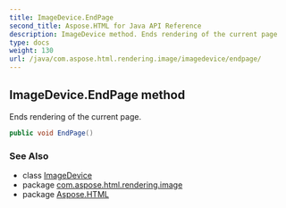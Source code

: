```yaml
---
title: ImageDevice.EndPage
second_title: Aspose.HTML for Java API Reference
description: ImageDevice method. Ends rendering of the current page
type: docs
weight: 130
url: /java/com.aspose.html.rendering.image/imagedevice/endpage/
---
```

## ImageDevice.EndPage method

Ends rendering of the current page.

```java
public void EndPage()
```

### See Also

* class [ImageDevice](../)
* package [com.aspose.html.rendering.image](../../imagedevice/)
* package [Aspose.HTML](../../../)
